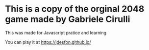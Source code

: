 # This is a copy of the orginal 2048 game made by Gabriele Cirulli

This was made for Javascript pratice and learning

You can play it at https://jdesfon.github.io/
